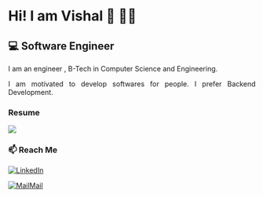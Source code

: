 
# Hi! I am Vishal 👋  👨‍💻  

<h2>💻 Software Engineer
</h2>
<p align='justify'> 
   I am an engineer , B-Tech in Computer Science and Engineering.
</p>
<p align='justify'> 
  I am motivated to develop softwares for people. I prefer Backend Development.
</p>
 


### Resume
<a href="https://drive.google.com/file/d/1tMQTM5R3iG5mINEJLlGjmzzoDqRFbmWt/view?usp=sharing"><img src="https://img.shields.io/badge/🔽 Download Resume-005566"/></a>

### 📫 Reach Me

<a href="https://www.linkedin.com/in/vishaldhiman28/"><img src="https://img.shields.io/badge/LinkedIn-%230077B5.svg?&style=flat&logo=linkedin&logoColor=white" alt="LinkedIn"></a>

<a href="mailto:me@vishaldhiman.in"><img src="https://img.shields.io/badge/Gmail-%230077B5.svg?&style=flat&logo=Gmail&logoColor=white" alt="Mail">Mail</a>



<!--
**vishaldhiman28/vishaldhiman28** is a ✨ _special_ ✨ repository because its `README.md` (this file) appears on your GitHub profile.

Here are some ideas to get you started:

- 🔭 I’m currently working on ...
- 🌱 I’m currently learning ...
- 👯 I’m looking to collaborate on ...
- 🤔 I’m looking for help with ...
- 💬 Ask me about ...
- 
- 😄 Pronouns: ...
- ⚡ Fun fact: ...
-->
